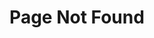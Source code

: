 ---
layout: layouts/404.pug
title: Page Not Found
description: This idea haven't been thought of yet
---